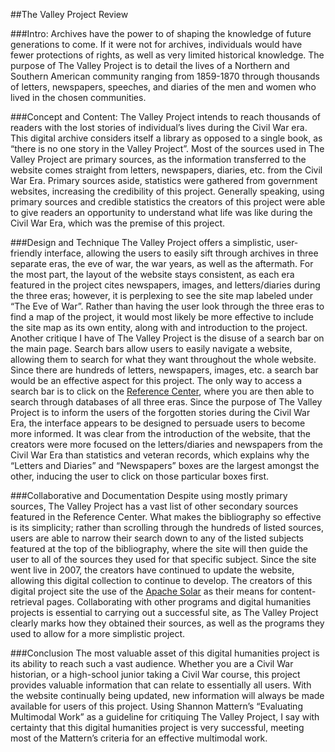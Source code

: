 ##The Valley Project Review

###Intro:
Archives have the power to of shaping the knowledge of future generations to come. If it were not for archives, individuals would have fewer protections of rights, as well as very limited historical knowledge. The purpose of The Valley Project is to detail the lives of a Northern and Southern American community ranging from 1859-1870 through thousands of letters, newspapers, speeches, and diaries of the men and women who lived in the chosen communities.

###Concept and Content:
The Valley Project intends to reach thousands of readers with the lost stories of individual’s lives during the Civil War era. This digital archive considers itself a library as opposed to a single book, as “there is no one story in the Valley Project”. Most of the sources used in The Valley Project are primary sources, as the information transferred to the website comes straight from letters, newspapers, diaries, etc. from the Civil War Era. Primary sources aside, statistics were gathered from government websites, increasing the credibility of this project. Generally speaking, using primary sources and credible statistics the creators of this project were able to give readers an opportunity to understand what life was like during the Civil War Era, which was the premise of this project.

###Design and Technique
The Valley Project offers a simplistic, user-friendly interface, allowing the users to easily sift through archives in three separate eras, the eve of war, the war years, as well as the aftermath. For the most part, the layout of the website stays consistent, as each era featured in the project cites newspapers, images, and letters/diaries during the three eras; however, it is perplexing to see the site map labeled under “The Eve of War”. Rather than having the user look through the three eras to find a map of the project, it would most likely be more effective to include the site map as its own entity, along with and introduction to the project. Another critique I have of The Valley Project is the disuse of a search bar on the main page. Search bars allow users to easily navigate a website, allowing them to search for what they want throughout the whole website. Since there are hundreds of letters, newspapers, images, etc. a search bar would be an effective aspect for this project. The only way to access a search bar is to click on the [Reference Center](http://valley.lib.virginia.edu/VoS/reference1.html), where you are then able to search through databases of all three eras. Since the purpose of The Valley Project is to inform the users of the forgotten stories during the Civil War Era, the interface appears to be designed to persuade users to become more informed. It was clear from the introduction of the website, that the creators were more focused on the letters/diaries and newspapers from the Civil War Era than statistics and veteran records, which explains why the “Letters and Diaries” and “Newspapers” boxes are the largest amongst the other, inducing the user to click on those particular boxes first.

###Collaborative and Documentation 
Despite using mostly primary sources, The Valley Project has a vast list of other secondary sources featured in the Reference Center. What makes the bibliography so effective is its simplicity; rather than scrolling through the hundreds of listed sources, users are able to narrow their search down to any of the listed subjects featured at the top of the bibliography, where the site will then guide the user to all of the sources they used for that specific subject. Since the site went live in 2007, the creators have continued to update the website, allowing this digital collection to continue to develop. The creators of this digital project site the use of the [Apache Solar](http://lucene.apache.org/solr/) as their means for content-retrieval pages. Collaborating with other programs and digital humanities projects is essential to carrying out a successful site, as The Valley Project clearly marks how they obtained their sources, as well as the programs they used to allow for a more simplistic project.

###Conclusion
The most valuable asset of this digital humanities project is its ability to reach such a vast audience. Whether you are a Civil War historian, or a high-school junior taking a Civil War course, this project provides valuable information that can relate to essentially all users. With the website continually being updated, new information will always be made available for users of this project. Using Shannon Mattern’s “Evaluating Multimodal Work” as a guideline for critiquing The Valley Project, I say with certainty that this digital humanities project is very successful, meeting most of the Mattern’s criteria for an effective multimodal work.

